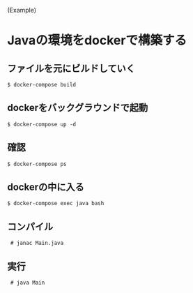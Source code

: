 (Example)
# Javaの環境をdockerで構築する
## ファイルを元にビルドしていく
```
$ docker-compose build
```
## dockerをバックグラウンドで起動
```
$ docker-compose up -d 
```
## 確認
```
$ docker-compose ps 
```
## dockerの中に入る
```
$ docker-compose exec java bash
```
## コンパイル
```
 # janac Main.java
```
## 実行
```
 # java Main
```
